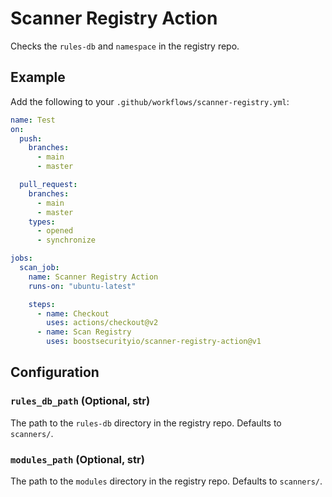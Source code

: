 # Scanner Registry Action

Checks the `rules-db` and `namespace` in the registry repo.

## Example

Add the following to your `.github/workflows/scanner-registry.yml`:

```yml
name: Test
on:
  push:
    branches:
      - main
      - master

  pull_request:
    branches:
      - main
      - master
    types:
      - opened
      - synchronize

jobs:
  scan_job:
    name: Scanner Registry Action
    runs-on: "ubuntu-latest"

    steps:
      - name: Checkout
        uses: actions/checkout@v2
      - name: Scan Registry
        uses: boostsecurityio/scanner-registry-action@v1
```

## Configuration

### `rules_db_path` (Optional, str)

The path to the `rules-db` directory in the registry repo. Defaults to `scanners/`.

### `modules_path` (Optional, str)

The path to the `modules` directory in the registry repo. Defaults to `scanners/`.
